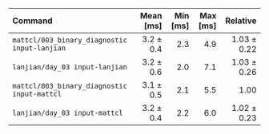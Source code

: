| Command | Mean [ms] | Min [ms] | Max [ms] | Relative |
|:---|---:|---:|---:|---:|
| `mattcl/003_binary_diagnostic input-lanjian` | 3.2 ± 0.4 | 2.3 | 4.9 | 1.03 ± 0.22 |
| `lanjian/day_03 input-lanjian` | 3.2 ± 0.6 | 2.0 | 7.1 | 1.03 ± 0.26 |
| `mattcl/003_binary_diagnostic input-mattcl` | 3.1 ± 0.5 | 2.1 | 5.5 | 1.00 |
| `lanjian/day_03 input-mattcl` | 3.2 ± 0.4 | 2.2 | 6.0 | 1.02 ± 0.23 |
